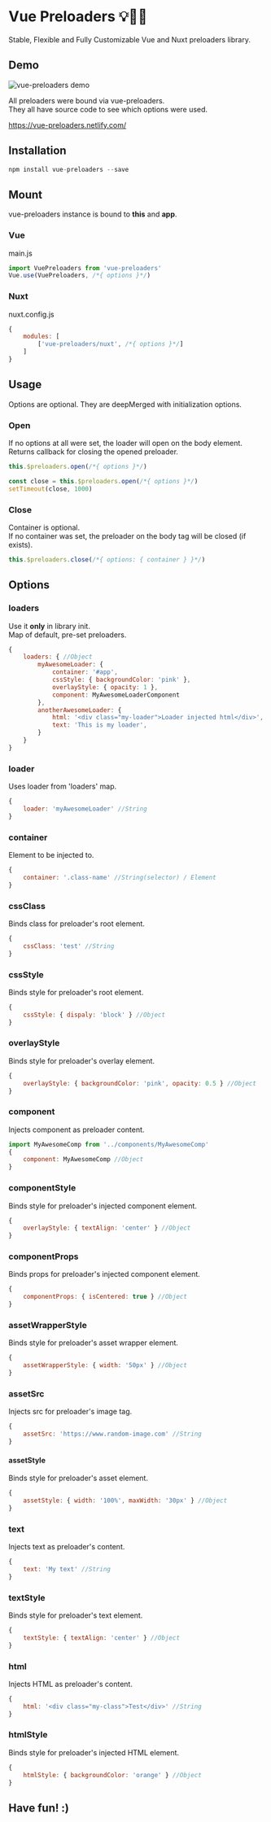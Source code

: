 # Vue Preloaders 💡🍻📣
Stable, Flexible and Fully Customizable Vue and Nuxt preloaders library.

## Demo
![vue-preloaders demo](https://i.giphy.com/media/SvRxu0XqXvTptu1j8w/giphy.webp)


All preloaders were bound via vue-preloaders.  
They all have source code to see which options were used.    

https://vue-preloaders.netlify.com/

## Installation
```javascript
npm install vue-preloaders --save
```

## Mount
vue-preloaders instance is bound to **this** and **app**.
### Vue
main.js
```javascript
import VuePreloaders from 'vue-preloaders'
Vue.use(VuePreloaders, /*{ options }*/)
```
### Nuxt
nuxt.config.js
```javascript
{
    modules: [
        ['vue-preloaders/nuxt', /*{ options }*/]
    ]
}
```


## Usage
Options are optional. They are deepMerged with initialization options. 
### Open
If no options at all were set, the loader will open on the body element.  
Returns callback for closing the opened preloader.
```javascript
this.$preloaders.open(/*{ options }*/)
```
```javascript
const close = this.$preloaders.open(/*{ options }*/)
setTimeout(close, 1000)
```

### Close
Container is optional.  
If no container was set, the preloader on the body tag will be closed (if exists).
```javascript
this.$preloaders.close(/*{ options: { container } }*/)
```

## Options
### loaders
Use it **only** in library init.  
Map of default, pre-set preloaders.
```javascript
{
    loaders: { //Object
        myAwesomeLoader: {
            container: '#app',
            cssStyle: { backgroundColor: 'pink' },
            overlayStyle: { opacity: 1 },
            component: MyAwesomeLoaderComponent
        },
        anotherAwesomeLoader: {
            html: '<div class="my-loader">Loader injected html</div>',
            text: 'This is my loader',
        }
    }
}
```
### loader
Uses loader from 'loaders' map.
```javascript
{
    loader: 'myAwesomeLoader' //String
}
```
### container
Element to be injected to.
```javascript
{
    container: '.class-name' //String(selector) / Element
}
```
### cssClass
Binds class for preloader's root element.
```javascript
{
    cssClass: 'test' //String
}
```
### cssStyle
Binds style for preloader's root element.
```javascript
{
    cssStyle: { dispaly: 'block' } //Object
}
```
### overlayStyle
Binds style for preloader's overlay element.
```javascript
{
    overlayStyle: { backgroundColor: 'pink', opacity: 0.5 } //Object
}
```
### component
Injects component as preloader content.
```javascript
import MyAwesomeComp from '../components/MyAwesomeComp'
{
    component: MyAwesomeComp //Object
}
```
### componentStyle
Binds style for preloader's injected component element.
```javascript
{
    overlayStyle: { textAlign: 'center' } //Object
}
```
### componentProps
Binds props for preloader's injected component element.
```javascript
{
    componentProps: { isCentered: true } //Object
}
```
### assetWrapperStyle
Binds style for preloader's asset wrapper element.
```javascript
{
    assetWrapperStyle: { width: '50px' } //Object
}
```
### assetSrc
Injects src for preloader's image tag.
```javascript
{
    assetSrc: 'https://www.random-image.com' //String
}
```
#### assetStyle
Binds style for preloader's asset element.
```javascript
{
    assetStyle: { width: '100%', maxWidth: '30px' } //Object
}
```
### text
Injects text as preloader's content.
```javascript
{
    text: 'My text' //String
}
```
### textStyle
Binds style for preloader's text element.
```javascript
{
    textStyle: { textAlign: 'center' } //Object
}
```
### html
Injects HTML as preloader's content.
```javascript
{
    html: '<div class="my-class">Test</div>' //String
}
```
### htmlStyle
Binds style for preloader's injected HTML element.
```javascript
{
    htmlStyle: { backgroundColor: 'orange' } //Object
}
```
   


## Have fun! :)
